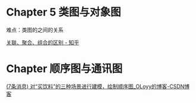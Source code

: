 # Chapter 5 类图与对象图

难点：类图的之间的关系

[关联、聚合、组合的区别 - 知乎](https://zhuanlan.zhihu.com/p/359672087)

# Chapter 顺序图与通讯图

[(7条消息) 对“买饮料”的三种场景进行建模，绘制顺序图\_OLoyy的博客-CSDN博客](https://blog.csdn.net/kklv__lo/article/details/124461171)

